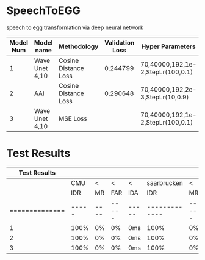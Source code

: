 # SpeechToEGG
speech to egg transformation via deep neural network

|Model Num|Model name    |Methodology         |Validation Loss| Hyper Parameters                |
|---------|--------------|--------------------|---------------|---------------------------------|
|1        |Wave Unet 4,10|Cosine Distance Loss|0.244799       |70,40000,192,1e-2,StepLr(100,0.1)|
|2        |AAI           |Cosine Distance Loss|0.290648       |70,40000,192,2e-3,StepLr(10,0.9) |
|3        |Wave Unet 4,10|MSE Loss            |               |70,40000,192,1e-2,StepLr(100,0.1)|

# Test Results

| Test Results |     |    |     |     |             |     |     |       | 
|--------------|-----|----|-----|-----|-------------|-----|-----|-------|
|              | CMU |  < |  <  |  <  | saarbrucken |  <  | <   |  <    |
|              | IDR | MR | FAR | IDA | IDR         | MR  | FAR | IDA   |
|==============|-----|----|-----|-----|-------------|-----|-----|-------|
|      1       | 100%| 0% | 0%  | 0ms | 100%        | 0%  | 0%  | 0ms   |
|      2       | 100%| 0% | 0%  | 0ms | 100%        | 0%  | 0%  | 0ms   |
|      3       | 100%| 0% | 0%  | 0ms | 100%        | 0%  | 0%  | 0ms   |
